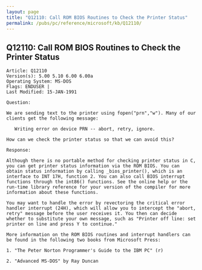 ```yaml
---
layout: page
title: "Q12110: Call ROM BIOS Routines to Check the Printer Status"
permalink: /pubs/pc/reference/microsoft/kb/Q12110/
---
```


## Q12110: Call ROM BIOS Routines to Check the Printer Status

	Article: Q12110
	Version(s): 5.00 5.10 6.00 6.00a
	Operating System: MS-DOS
	Flags: ENDUSER |
	Last Modified: 15-JAN-1991
	
	Question:
	
	We are sending text to the printer using fopen("prn","w"). Many of our
	clients get the following message:
	
	   Writing error on device PRN -- abort, retry, ignore.
	
	How can we check the printer status so that we can avoid this?
	
	Response:
	
	Although there is no portable method for checking printer status in C,
	you can get printer status information via the ROM BIOS. You can
	obtain status information by calling _bios_printer(), which is an
	interface to INT 17H, function 2. You can also call BIOS interrupt
	functions through the int86() functions. See the online help or the
	run-time library reference for your version of the compiler for more
	information about these functions.
	
	You may want to handle the error by revectoring the critical error
	handler interrupt (24H), which will allow you to intercept the "abort,
	retry" message before the user receives it. You then can decide
	whether to substitute your own message, such as "Printer off line: set
	printer on line and press Y to continue."
	
	More information on the ROM BIOS routines and interrupt handlers can
	be found in the following two books from Microsoft Press:
	
	1. "The Peter Norton Programmer's Guide to the IBM PC" (r)
	
	2. "Advanced MS-DOS" by Ray Duncan
